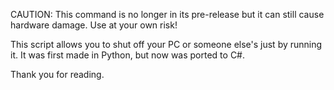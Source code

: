 CAUTION: This command is no longer in its pre-release but it can still cause hardware damage. Use at your own risk!

This script allows you to shut off your PC or someone else's just by running it. It was first made in Python, but now was ported to C#.

Thank you for reading.
